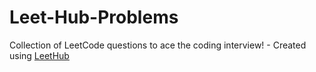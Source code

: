 # Leet-Hub-Problems
Collection of LeetCode questions to ace the coding interview! - Created using [LeetHub](https://github.com/QasimWani/LeetHub)
